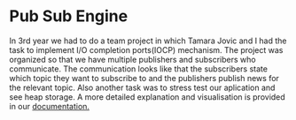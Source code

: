# Pub Sub Engine

In 3rd year we had to do a team project in which Tamara Jovic and I had the task to implement I/O completion ports(IOCP) mechanism. The project was organized so that we have multiple publishers and subscribers who communicate. The communication looks like that the subscribers state which topic they want to subscribe to and the publishers publish news for the relevant topic. 
Also another task was to stress test our aplication and see heap storage. A more detailed explanation and visualisation is provided in our [documentation.](https://github.com/vesna98/PubSubEngine/blob/master/PubSubDokumentacija.pdf)
